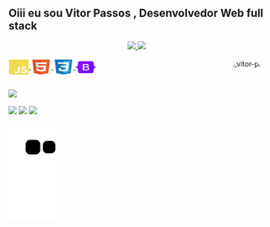 ## Oiii eu sou Vitor Passos , Desenvolvedor Web full stack
<div align="center">
  <a href="https://github.com/VitorPassoss">
  <img height="180em" src="https://github-readme-stats.vercel.app/api?username=VitorPassoss&show_icons=true&theme=dark&include_all_commits=true&count_private=true"/>
  <img height="180em" src="https://github-readme-stats.vercel.app/api/top-langs/?username=VitorPassoss&layout=compact&langs_count=7&theme=dark"/>
  
</div>
<div style="display: inline_block"><br>
  <img align="center" alt="vitor-Js" height="30" width="40" src="https://raw.githubusercontent.com/devicons/devicon/master/icons/javascript/javascript-plain.svg">
  <img align="center" alt="vitor-HTML" height="30" width="40" src="https://raw.githubusercontent.com/devicons/devicon/master/icons/html5/html5-original.svg">
  <img align="center" alt="vitor-CSS" height="30" width="40" src="https://raw.githubusercontent.com/devicons/devicon/master/icons/css3/css3-original.svg">
  <img align="center" alt="vitor-bootstrap" height="30" width="40" src="https://raw.githubusercontent.com/devicons/devicon/master/icons/bootstrap/bootstrap-original.svg">

  
  <img align="right" alt="vitor-pic" height="150" style="border-radius:50px;" src="https://scontent.fpll5-1.fna.fbcdn.net/v/t39.30808-6/296786278_1735532536814282_4051488239145466587_n.jpg?_nc_cat=102&ccb=1-7&_nc_sid=09cbfe&_nc_eui2=AeFZZJvt9oBCCDREFeOhd-d_m-DpmJSwbVab4OmYlLBtVnq746WcGLXCUylzYE_DxgehzksRLaIiGFVm3S05pKHo&_nc_ohc=idsSsyR5jwEAX-oa1uE&_nc_ht=scontent.fpll5-1.fna&oh=00_AT-m4KoCsqnbu2IrTyEoHu9Z4IhxSB5u58KnU2289onaHA&oe=62F53DB2">
</div>
  
  ##
 
<div> 
  
  <a href="https://www.instagram.com/_vitorpassos_/" target="_blank"><img src="https://img.shields.io/badge/-Instagram-%23E4405F?style=for-the-badge&logo=instagram&logoColor=white" target="_blank"></a>
 	
 <a href="https://discord.gg/QUhNStaG" target="_blank"><img src="https://img.shields.io/badge/Discord-7289DA?style=for-the-badge&logo=discord&logoColor=white" target="_blank"></a> 
  <a href = "mailto:vitorpassosbrit@gmail.com"><img src="https://img.shields.io/badge/-Gmail-%23333?style=for-the-badge&logo=gmail&logoColor=white" target="_blank"></a>
  <a href="https://www.linkedin.com/in/vitor-passos0811/" target="_blank"><img src="https://img.shields.io/badge/-LinkedIn-%230077B5?style=for-the-badge&logo=linkedin&logoColor=white" target="_blank"></a> 
 
 ![Snake animation](https://github.com/rafaballerini/rafaballerini/blob/output/github-contribution-grid-snake.svg)
 
</div>

